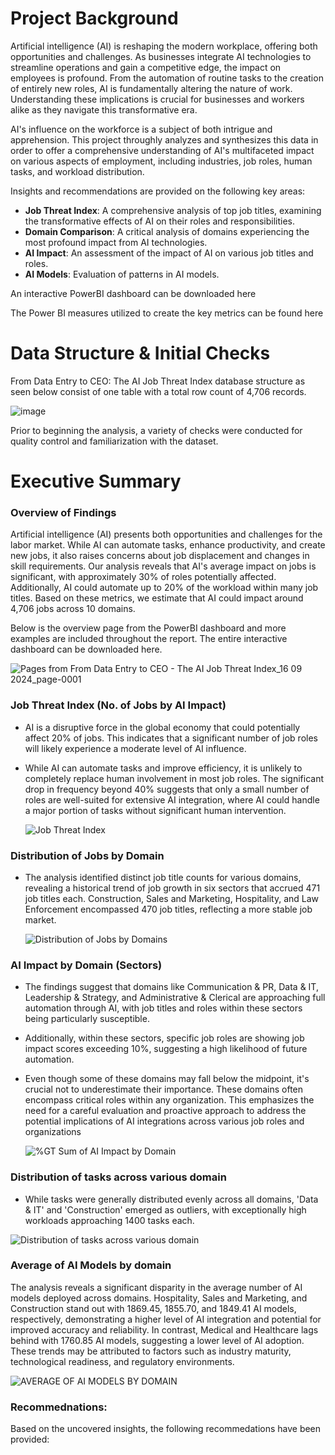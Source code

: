 # Project Background

Artificial intelligence (AI) is reshaping the modern workplace, offering both opportunities and challenges. As businesses integrate AI technologies to streamline operations and gain a competitive edge, the impact on employees is profound. From the automation of routine tasks to the creation of entirely new roles, AI is fundamentally altering the nature of work. Understanding these implications is crucial for businesses and workers alike as they navigate this transformative era.

AI's influence on the workforce is a subject of both intrigue and apprehension. This project throughly analyzes and synthesizes this data in order to offer a comprehensive understanding of AI's multifaceted impact on various aspects of employment, including industries, job roles, human tasks, and workload distribution. 

Insights and recommendations are provided on the following key areas: 

- **Job Threat Index**: A comprehensive analysis of top job titles, examining the transformative effects of AI on their roles and responsibilities.
- **Domain Comparison**: A critical analysis of domains experiencing the most profound impact from AI technologies.
- **AI Impact**: An assessment of the impact of AI on various job titles and roles.
- **AI Models**: Evaluation of patterns in AI models.

An interactive PowerBI dashboard can be downloaded here
  
The Power BI measures utilized to create the key metrics can be found here
  
# Data Structure & Initial Checks

From Data Entry to CEO: The AI Job Threat Index database structure as seen below consist of one table with a total row count of 4,706 records.
  
 ![image](https://github.com/user-attachments/assets/695baa6f-18a9-4bef-95a4-9f0d40a0d80c)

 Prior to beginning the analysis, a variety of checks were conducted for quality control and familiarization with the dataset. 

 # Executive Summary 
 
 ### Overview of Findings

Artificial intelligence (AI) presents both opportunities and challenges for the labor market. While AI can automate tasks, enhance productivity, and create new jobs, it also raises concerns about job displacement and changes in skill requirements. Our analysis reveals that AI's average impact on jobs is significant, with approximately 30% of roles potentially affected. Additionally, AI could automate up to 20% of the workload within many job titles. Based on these metrics, we estimate that AI could impact around 4,706 jobs across 10 domains.
 
Below is the overview page from the PowerBI dashboard and more examples are included throughout the report. The entire interactive dashboard can be downloaded here.

![Pages from From Data Entry to CEO - The AI Job Threat Index_16 09 2024_page-0001](https://github.com/user-attachments/assets/ea54c96c-fdd4-49b8-902e-77f143cbb0f7)

### Job Threat Index (No. of Jobs by AI Impact)

- AI is a disruptive force in the global economy that could potentially affect 20% of jobs. This indicates that a significant number of job roles will likely experience a moderate level of AI influence.

- While AI can automate tasks and improve efficiency, it is unlikely to completely replace human involvement in most job roles. The significant drop in frequency beyond 40% suggests that only a small number of roles are well-suited for extensive AI integration, where AI could handle a major portion of tasks without significant human intervention.

  ![Job Threat Index](https://github.com/user-attachments/assets/b8c37826-8636-4b36-8de0-f82286c3b203)

### Distribution of Jobs by Domain

- The analysis identified distinct job title counts for various domains, revealing a historical trend of job growth in six sectors that accrued 471 job titles each. Construction, Sales and Marketing, Hospitality, and Law Enforcement encompassed 470 job titles, reflecting a more stable job market.

  ![Distribution of Jobs by Domains](https://github.com/user-attachments/assets/3a3e3a6c-981b-4869-bcfa-07912efa3ad9)

### AI Impact by Domain (Sectors)
  
- The findings suggest that domains like Communication & PR, Data & IT, Leadership & Strategy, and Administrative & Clerical are approaching full automation through AI, with job titles and roles within these sectors being particularly susceptible.
  
- Additionally, within these sectors, specific job roles are showing job impact scores exceeding 10%, suggesting a high likelihood of future automation.

- Even though some of these domains may fall below the midpoint, it's crucial not to underestimate their importance. These domains often encompass critical roles within any organization. This emphasizes the need for a careful evaluation and proactive approach to address the potential implications of AI integrations across various job roles and organizations

  ![%GT Sum of AI Impact by Domain](https://github.com/user-attachments/assets/5c66f6a8-d077-4cd8-b451-f5e4ec7f7fbc)

### Distribution of tasks across various domain

- While tasks were generally distributed evenly across all domains, 'Data & IT' and 'Construction' emerged as outliers, with exceptionally high workloads approaching 1400 tasks each.

![Distribution of tasks across various domain](https://github.com/user-attachments/assets/92a36f96-acc0-45d9-826e-70b3d3d347cc)

### Average of AI Models by domain

The analysis reveals a significant disparity in the average number of AI models deployed across domains. Hospitality, Sales and Marketing, and Construction stand out with 1869.45, 1855.70, and 1849.41 AI models, respectively, demonstrating a higher level of AI integration and potential for improved accuracy and reliability. In contrast, Medical and Healthcare lags behind with 1760.85 AI models, suggesting a lower level of AI adoption. These trends may be attributed to factors such as industry maturity, technological readiness, and regulatory environments.

![AVERAGE OF AI MODELS BY DOMAIN](https://github.com/user-attachments/assets/52a373f5-9247-486a-bebf-87b9c1559c19)


### Recommednations: 

Based on the uncovered insights, the following recommedations have been provided: 




